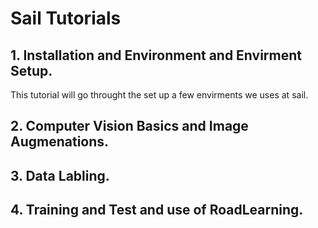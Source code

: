 # Sail Tutorials
## 1. Installation and Environment and Envirment Setup.
This tutorial will go throught the set up a few envirments we uses at sail.


## 2. Computer Vision Basics and Image Augmenations.



## 3. Data Labling.



## 4. Training and Test and use of RoadLearning.
